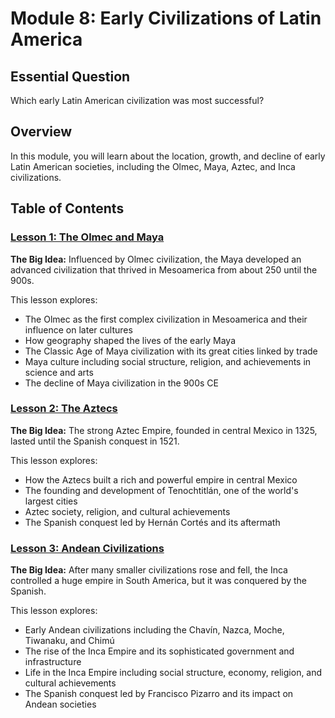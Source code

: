 # Module 8: Early Civilizations of Latin America

## Essential Question
Which early Latin American civilization was most successful?

## Overview
In this module, you will learn about the location, growth, and decline of early Latin American societies, including the Olmec, Maya, Aztec, and Inca civilizations.

## Table of Contents

### [Lesson 1: The Olmec and Maya](Lesson1_The_Olmec_and_Maya.md)
**The Big Idea:** Influenced by Olmec civilization, the Maya developed an advanced civilization that thrived in Mesoamerica from about 250 until the 900s.

This lesson explores:
- The Olmec as the first complex civilization in Mesoamerica and their influence on later cultures
- How geography shaped the lives of the early Maya
- The Classic Age of Maya civilization with its great cities linked by trade
- Maya culture including social structure, religion, and achievements in science and arts
- The decline of Maya civilization in the 900s CE

### [Lesson 2: The Aztecs](Lesson2_The_Aztecs.md)
**The Big Idea:** The strong Aztec Empire, founded in central Mexico in 1325, lasted until the Spanish conquest in 1521.

This lesson explores:
- How the Aztecs built a rich and powerful empire in central Mexico
- The founding and development of Tenochtitlán, one of the world's largest cities
- Aztec society, religion, and cultural achievements
- The Spanish conquest led by Hernán Cortés and its aftermath

### [Lesson 3: Andean Civilizations](Lesson3_Andean_Civilizations.md)
**The Big Idea:** After many smaller civilizations rose and fell, the Inca controlled a huge empire in South America, but it was conquered by the Spanish.

This lesson explores:
- Early Andean civilizations including the Chavín, Nazca, Moche, Tiwanaku, and Chimú
- The rise of the Inca Empire and its sophisticated government and infrastructure
- Life in the Inca Empire including social structure, economy, religion, and cultural achievements
- The Spanish conquest led by Francisco Pizarro and its impact on Andean societies